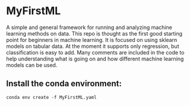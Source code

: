 # MyFirstML
A simple and general framework for running and analyzing machine learning methods on data. This repo is thought as the first good starting point for beginners in machine learning. It is focused on using sklearn models on tabular data. At the moment it supports only regression, but classification is easy to add. Many comments are included in the code to help understanding what is going on and how different machine learning models can be used.


## Install the conda environment:
```
conda env create -f MyFirstML.yaml
```  
